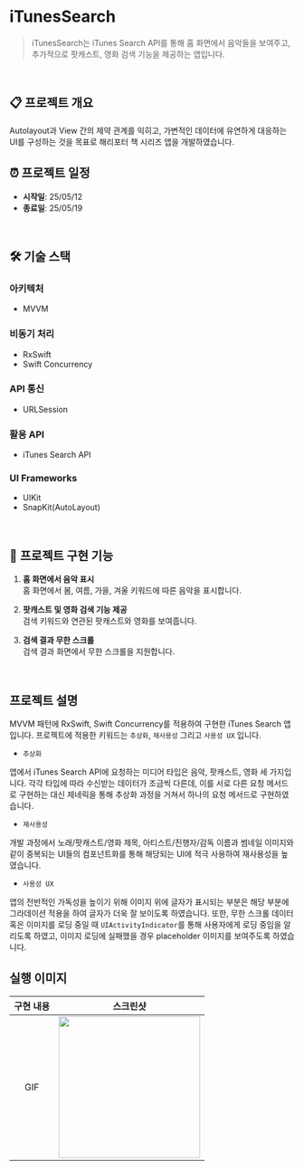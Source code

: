 # iTunesSearch

> iTunesSearch는 iTunes Search API를 통해 홈 화면에서 음악들을 보여주고, 추가적으로 팟캐스트, 영화 검색 기능을 제공하는 앱입니다.
<br/>

## 📋 프로젝트 개요

Autolayout과 View 간의 제약 관계를 익히고, 가변적인 데이터에 유연하게 대응하는 UI를 구성하는 것을 목표로 해리포터 책 시리즈 앱을 개발하였습니다.
<br/>

## ⏰ 프로젝트 일정

- **시작일**: 25/05/12  
- **종료일**: 25/05/19
<br/>

## 🛠️ 기술 스택

### 아키텍처
- MVVM

### 비동기 처리
- RxSwift
- Swift Concurrency

### API 통신
- URLSession

### 활용 API
- iTunes Search API

### UI Frameworks
- UIKit
- SnapKit(AutoLayout)
<br/>

## 📱 프로젝트 구현 기능

1. **홈 화면에서 음악 표시**  
   홈 화면에서 봄, 여름, 가을, 겨울 키워드에 따른 음악을 표시합니다.

2. **팟캐스트 및 영화 검색 기능 제공**  
   검색 키워드와 연관된 팟캐스트와 영화를 보여줍니다.

3. **검색 결과 무한 스크롤**  
   검색 결과 화면에서 무한 스크롤을 지원합니다.
<br/>

## 프로젝트 설명
MVVM 패턴에 RxSwift, Swift Concurrency를 적용하여 구현한 iTunes Search 앱입니다.
프로젝트에 적용한 키워드는 `추상화`, `재사용성` 그리고 `사용성 UX` 입니다.

- `추상화`

앱에서 iTunes Search API에 요청하는 미디어 타입은 음악, 팟캐스트, 영화 세 가지입니다. 각각 타입에 따라 수신받는 데이터가 조금씩 다른데, 이를 서로 다른 요청 메서드로 구현하는 대신 제네릭을 통해 추상화 과정을 거쳐서 하나의 요청 메서드로 구현하였습니다.

- `재사용성`

개발 과정에서 노래/팟캐스트/영화 제목, 아티스트/진행자/감독 이름과 썸네일 이미지와 같이 중복되는 UI들의 컴포넌트화를 통해 해당되는 UI에 적극 사용하여 재사용성을 높였습니다.

- `사용성 UX`

앱의 전반적인 가독성을 높이기 위해 이미지 위에 글자가 표시되는 부분은 해당 부분에 그라데이션 적용을 하여 글자가 더욱 잘 보이도록 하였습니다.
또한, 무한 스크롤 데이터 혹은 이미지를 로딩 중일 때 `UIActivityIndicator`를 통해 사용자에게 로딩 중임을 알리도록 하였고, 이미지 로딩에 실패했을 경우 placeholder 이미지를 보여주도록 하였습니다.
<br/>

## 실행 이미지

|    구현 내용    |   스크린샷   |
| :-------------: | :----------: |
| GIF | <img src = "" width ="250"> |


